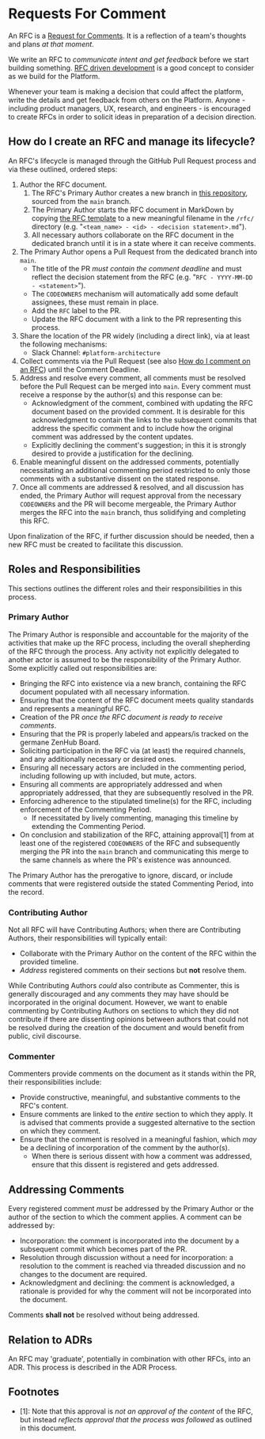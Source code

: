 # Requests For Comment

An RFC is a [Request for Comments](https://en.wikipedia.org/wiki/Request_for_Comments). It is a reflection of a team's thoughts and plans _at that moment_.

We write an RFC to _communicate intent and get feedback_ before we start building something. [RFC driven development](https://engineering-management.space/post/rfc-driven-development/) is a good concept to consider as we build for the Platform.

Whenever your team is making a decision that could affect the platform, write the details and get feedback from others on the Platform. Anyone - including product managers, UX, research, and engineers - is encouraged to create RFCs in order to solicit ideas in preparation of a decision direction.

## How do I create an RFC and manage its lifecycle?

An RFC's lifecycle is managed through the GitHub Pull Request process and via these outlined, ordered steps:

1. Author the RFC document.
    1. The RFC's Primary Author creates a new branch in [this repository](https://github.com/department-of-veterans-affairs/va.gov-platform-arch), sourced from the `main` branch.
    1. The Primary Author starts the RFC document in MarkDown by copying [the RFC template](_template.md) to a new meaningful filename in the `/rfc/` directory  (e.g. "`<team_name> - <id> - <decision statement>.md`").
    1. All necessary authors collaborate on the RFC document in the dedicated branch until it is in a state where it can receive comments.
1. The Primary Author opens a Pull Request from the dedicated branch into `main`.
    * The title of the PR _must contain the comment deadline_ and must reflect the decision statement from the RFC (e.g. "`RFC - YYYY-MM-DD - <statement>`").
    * The `CODEOWNERS` mechanism will automatically add some default assignees, these must remain in place.
    * Add the `RFC` label to the PR.
    * Update the RFC document with a link to the PR representing this process.
1. Share the location of the PR widely (including a direct link), via at least the following mechanisms:
    * Slack Channel: `#platform-architecture`
1. Collect comments via the Pull Request (see also [How do I comment on an RFC](#how-do-i-comment-on-an-rfc)) until the Comment Deadline.
1. Address and resolve every comment, all comments must be resolved before the Pull Request can be merged into `main`. Every comment must receive a response by the author(s) and this response can be:
    * Acknowledgment of the comment, combined with updating the RFC document based on the provided comment. It is desirable for this acknowledgment to contain the links to the subsequent commits that address the specific comment and to include how the original comment was addressed by the content updates.
    * Explicitly declining the comment's suggestion; in this it is strongly desired to provide a justification for the declining.
1. Enable meaningful dissent on the addressed comments, potentially necessitating an additional commenting period restricted to only those comments with a substantive dissent on the stated response.
1. Once all comments are addressed & resolved, and all discussion has ended, the Primary Author will request approval from the necessary `CODEOWNER`s and the PR will become mergeable, the Primary Author merges the RFC into the `main` branch, thus solidifying and completing this RFC.

Upon finalization of the RFC, if further discussion should be needed, then a new RFC must be created to facilitate this discussion.

## Roles and Responsibilities

This sections outlines the different roles and their responsibilities in this process.

### Primary Author

The Primary Author is responsible and accountable for the majority of the activities that make up the RFC process, including the overall shepherding of the RFC through the process. Any activity not explicitly delegated to another actor is assumed to be the responsibility of the Primary Author. Some explicitly called out responsibilities are:

* Bringing the RFC into existence via a new branch, containing the RFC document populated with all necessary information.
* Ensuring that the content of the RFC document meets quality standards and represents a meaningful RFC.
* Creation of the PR _once the RFC document is ready to receive comments_.
* Ensuring that the PR is properly labeled and appears/is tracked on the germane ZenHub Board.
* Soliciting participation in the RFC via (at least) the required channels, and any additionally necessary or desired ones.
* Ensuring all necessary actors are included in the commenting period, including following up with included, but mute, actors.
* Ensuring all comments are appropriately addressed and when appropriately addressed, that they are subsequently resolved in the PR.
* Enforcing adherence to the stipulated timeline(s) for the RFC, including enforcement of the Commenting Period.
    * If necessitated by lively commenting, managing this timeline by extending the Commenting Period.
* On conclusion and stabilization of the RFC, attaining approval[1] from at least one of the registered `CODEOWNERS` of the RFC and subsequently merging the PR into the `main` branch and communicating this merge to the same channels as where the PR's existence was announced.

The Primary Author has the prerogative to ignore, discard, or include comments that were registered outside the stated Commenting Period, into the record.

### Contributing Author

Not all RFC will have Contributing Authors; when there are Contributing Authors, their responsibilities will typically entail:

* Collaborate with the Primary Author on the content of the RFC within the provided timeline.
* _Address_ registered comments on their sections but **not** resolve them.

While Contributing Authors _could_ also contribute as Commenter, this is generally discouraged and any comments they may have should be incorporated in the original document. However, we want to enable commenting by Contributing Authors on sections to which they did not contribute if there are dissenting opinions between authors that could not be resolved during the creation of the document and would benefit from public, civil discourse.

### Commenter

Commenters provide comments on the document as it stands within the PR, their responsibilities include:

* Provide constructive, meaningful, and substantive comments to the RFC's content.
* Ensure comments are linked to the _entire_ section to which they apply. It is advised that comments provide a suggested alternative to the section on which they comment.
* Ensure that the comment is resolved in a meaningful fashion, which _may_ be a declining of incorporation of the comment by the author(s).
    * When there is serious dissent with how a comment was addressed, ensure that this dissent is registered and gets addressed.

## Addressing Comments

Every registered comment _must_ be addressed by the Primary Author or the author of the section to which the comment applies. A comment can be addressed by:

* Incorporation: the comment is incorporated into the document by a subsequent commit which becomes part of the PR.
* Resolution through discussion without a need for incorporation: a resolution to the comment is reached via threaded discussion and no changes to the document are required.
* Acknowledgment and declining: the comment is acknowledged, a rationale is provided for why the comment will not be incorporated into the document.

Comments **shall not** be resolved without being addressed.

## Relation to ADRs

An RFC may 'graduate', potentially in combination with other RFCs, into an ADR. This process is described in the ADR Process.

## Footnotes

* [1]: Note that this approval is _not an approval of the content_ of the RFC, but instead _reflects approval that the process was followed_ as outlined in this document.
